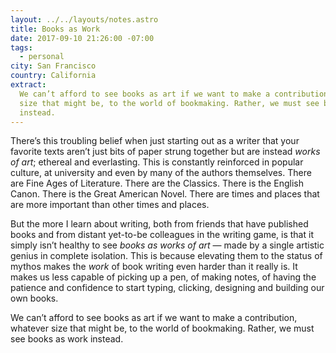 ```yaml
---
layout: ../../layouts/notes.astro
title: Books as Work
date: 2017-09-10 21:26:00 -07:00
tags:
  - personal
city: San Francisco
country: California
extract:
  We can’t afford to see books as art if we want to make a contribution, whatever
  size that might be, to the world of bookmaking. Rather, we must see books as work
  instead.
---
```


There’s this troubling belief when just starting out as a writer that your favorite texts aren’t just bits of paper strung together but are instead _works of art_; ethereal and everlasting. This is constantly reinforced in popular culture, at university and even by many of the authors themselves. There are Fine Ages of Literature. There are the Classics. There is the English Canon. There is the Great American Novel. There are times and places that are more important than other times and places.

But the more I learn about writing, both from friends that have published books and from distant yet-to-be colleagues in the writing game, is that it simply isn’t healthy to see _books as works of art_ — made by a single artistic genius in complete isolation. This is because elevating them to the status of mythos makes the _work_ of book writing even harder than it really is. It makes us less capable of picking up a pen, of making notes, of having the patience and confidence to start typing, clicking, designing and building our own books.

We can’t afford to see books as art if we want to make a contribution, whatever size that might be, to the world of bookmaking. Rather, we must see books as work instead.
